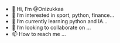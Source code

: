 - 👋 Hi, I’m @Onizukkaa
- 👀 I’m interested in sport, python, finance...
- 🌱 I’m currently learning python and IA...
- 💞️ I’m looking to collaborate on ...
- 📫 How to reach me ...

<!---
Onizukkaa/Onizukkaa is a ✨ special ✨ repository because its `README.md` (this file) appears on your GitHub profile.
You can click the Preview link to take a look at your changes.
--->
